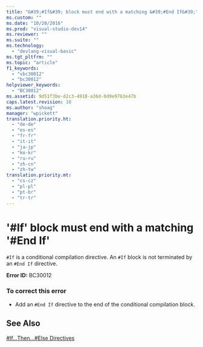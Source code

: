 ```yaml
---
title: "&#39;#If&#39; block must end with a matching &#39;#End If&#39;"
ms.custom: ""
ms.date: "10/20/2016"
ms.prod: "visual-studio-dev14"
ms.reviewer: ""
ms.suite: ""
ms.technology: 
  - "devlang-visual-basic"
ms.tgt_pltfrm: ""
ms.topic: "article"
f1_keywords: 
  - "vbc30012"
  - "bc30012"
helpviewer_keywords: 
  - "BC30012"
ms.assetid: 9d51f3be-d2c3-4918-a36d-0d9e9763e47b
caps.latest.revision: 10
ms.author: "shoag"
manager: "wpickett"
translation.priority.ht: 
  - "de-de"
  - "es-es"
  - "fr-fr"
  - "it-it"
  - "ja-jp"
  - "ko-kr"
  - "ru-ru"
  - "zh-cn"
  - "zh-tw"
translation.priority.mt: 
  - "cs-cz"
  - "pl-pl"
  - "pt-br"
  - "tr-tr"
---
```

# &#39;#If&#39; block must end with a matching &#39;#End If&#39;
`#If` is a conditional compilation directive. An `#If` block is not terminated by an `#End If` directive.  
  
 **Error ID:** BC30012  
  
### To correct this error  
  
-   Add an `#End If` directive to the end of the conditional compilation block.  
  
## See Also  
 [#If...Then...#Else Directives](../Topic/%23If...Then...%23Else%20Directives.md)